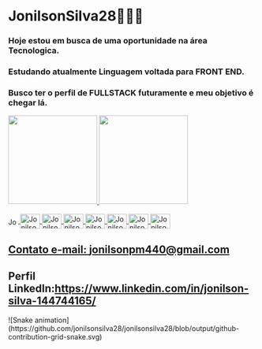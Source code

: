 # JonilsonSilva28🧑🏽‍💻

### Hoje estou em busca de uma oportunidade na área Tecnologica.
### Estudando atualmente Linguagem voltada para FRONT END.
### Busco ter o perfil de FULLSTACK futuramente e meu objetivo é chegar lá.

<div>
  <a href="https://github.com/Jonilson_Silva_Mendes">
  <img height="180em" src="https://github-readme-stats.vercel.app/api?username=jonilsonsilva28&show_icons=true&theme=dracula&include_all_commits=true&count_private=true"/>
  <img height="180em" src="https://github-readme-stats.vercel.app/api/top-langs/?username=jonilsonsilva28&layout=compact&langs_count=16&theme=dracula"/>
</div>
  
<div style="display: inline_block"><br>
  <img align="center" alt="Jonilson" height="15" width="20" src=<img src="https://cdn.jsdelivr.net/gh/devicons/devicon/icons/c/c-original.svg" />
  <img align="center" alt="Jonilson" height="30" width="40" src=<img src="https://cdn.jsdelivr.net/gh/devicons/devicon/icons/csharp/csharp-original.svg" />
  <img align="center" alt="Jonilson" height="30" width="40" src=<img src="https://cdn.jsdelivr.net/gh/devicons/devicon/icons/css3/css3-original-wordmark.svg" />
  <img align="center" alt="Jonilson" height="30" width="40" src=<img src="https://cdn.jsdelivr.net/gh/devicons/devicon/icons/git/git-original.svg" />
  <img align="center" alt="Jonilson" height="30" width="40" src=<img src="https://cdn.jsdelivr.net/gh/devicons/devicon/icons/html5/html5-original-wordmark.svg" />
  <img align="center" alt="Jonilson" height="30" width="40" src=<img src="https://cdn.jsdelivr.net/gh/devicons/devicon/icons/javascript/javascript-original.svg" />
  <img align="center" alt="Jonilson" height="30" width="40" src=<img src="https://cdn.jsdelivr.net/gh/devicons/devicon/icons/python/python-original-wordmark.svg" />
  <img align="center" alt="Jonilson" height="30" width="40" src=<img src="https://cdn.jsdelivr.net/gh/devicons/devicon/icons/vscode/vscode-original-wordmark.svg" />
</div>
  
##
  
## Contato e-mail: jonilsonpm440@gmail.com
## Perfil LinkedIn:https://www.linkedin.com/in/jonilson-silva-144744165/

<div>​
  ![Snake animation](https://github.com/jonilsonsilva28/jonilsonsilva28/blob/output/github-contribution-grid-snake.svg)
</div>

